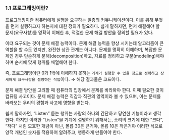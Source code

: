 ### 1.1 프로그래밍이란?

프로그래밍이란 컴퓨터에게 실행을 요구하는 일종의 커뮤니케이션이다. 이를 위해 무엇을 먼저 실행하고자 하는지에 대한 정의가 필요하다. 쉽게 말하자면, 먼저 해결해야 할 문제(요구사항)를 명확히 이해한 후, 적절한 문제 해결 방안을 정의할 필요가 있다.

이떄 요구되는 것이 문제 해결 능력이다. 문제 해결 능력을 향상 시키는데 알고리즘이 큰 역할을 할 수도 있지만, 완전한 상관 관계는 아니다. 문제를 명확히 이해하며, 복잡한 문제인 경우 단순하게 분해(decomposition)하고, 자료를 정리하고 구분(modeling)해야 하며 순서에 맞게 행위를 배열해야 한다.

즉, 프로그래밍이란 0과 1밖에 이해하지 못하는 `기계가 실행할 수 있을 정도로 정확하고 상세하게 요구사항을 설명하는 작업`이다. ⇒ 해당 결과물은 코드이다.

문제 해결 방안을 고려할 때 컴퓨터의 입장에서 문제를 바라봐야 한다. 이때 필요한 것이 컴퓨팅 사고이다. 문제 해결 능력은 직감과 직관의 영역이라 볼 수 있으며, 이는 문제를 바라보는 우리의 경험과 사고에 영향을 받는다.

쉽게 말하자면, “Listen” 듣는 행위는 사람의 하나의 간단하고 당연한 기능이라고 생각한다. 하지만 이러한 “Listen”을 기계에 설명하기 위해서는, 소리의 크기에 대한 “크다”, “작다” 처럼 모호한 개념이 아닌, 볼륨 30은 큰거야, 볼륨 10은 작은거야 이러한 식으로 양적 개념인 숫자를 적용하여 알려주고, 행동하게 만들어야 한다.
